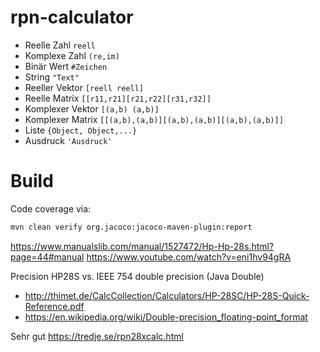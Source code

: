 <!---
 Licensed to the Apache Software Foundation (ASF) under one or more
 contributor license agreements.  See the NOTICE file distributed with
 this work for additional information regarding copyright ownership.
 The ASF licenses this file to You under the Apache License, Version 2.0
 (the "License"); you may not use this file except in compliance with
 the License.  You may obtain a copy of the License at

      http://www.apache.org/licenses/LICENSE-2.0

 Unless required by applicable law or agreed to in writing, software
 distributed under the License is distributed on an "AS IS" BASIS,
 WITHOUT WARRANTIES OR CONDITIONS OF ANY KIND, either express or implied.
 See the License for the specific language governing permissions and
 limitations under the License.
-->
# rpn-calculator

 * Reelle Zahl `reell`
 * Komplexe Zahl `(re,im)`
 * Binär Wert `#Zeichen`
 * String `"Text"`
 * Reeller Vektor `[reell reell]`
 * Reelle Matrix `[[r11,r21][r21,r22][r31,r32]]`
 * Komplexer Vektor `[(a,b) (a,b)]`
 * Komplexer Matrix `[[(a,b),(a,b)][(a,b),(a,b)][(a,b),(a,b)]]`
 * Liste `{Object, Object,...}`
 * Ausdruck `'Ausdruck'`

# Build

Code coverage via:
```bash
mvn clean verify org.jacoco:jacoco-maven-plugin:report
```

https://www.manualslib.com/manual/1527472/Hp-Hp-28s.html?page=44#manual
https://www.youtube.com/watch?v=eni1hv94gRA

Precision HP28S vs. IEEE 754 double precision (Java Double)
* http://thimet.de/CalcCollection/Calculators/HP-28SC/HP-28S-Quick-Reference.pdf
* https://en.wikipedia.org/wiki/Double-precision_floating-point_format

Sehr gut 
https://tredje.se/rpn28xcalc.html